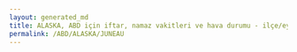 ```yaml
---
layout: generated_md
title: ALASKA, ABD için iftar, namaz vakitleri ve hava durumu - ilçe/eyalet seç
permalink: /ABD/ALASKA/JUNEAU
---
```


<script type="text/javascript">
  var country = ABD;
  var city = ALASKA;
  var state = JUNEAU;
  var lat = 72;
  var lon = 21;
</script>
